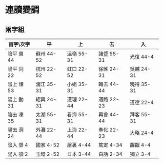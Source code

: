 # 連讀變調

## 兩字組

| 首字\次字  | 平         | 上         | 去         | 入         |
| ---------- | ---------- | ---------- | ---------- | ---------- |
| 陰平 東 44 | 蘇州 44-52 | 溫嶺 55-31 | 諸暨 55-31 | 光復 44-4  |
| 陽平 同 22 | 杭州 22-52 | 虹口 22-52 | 徐匯 24-31 | 吳越 24-31 |
| 陰上 懂 53 | 浦江 35-31 | 小姐 35-31 | 轉去 44-44 | 曉得 35-31 |
| 陽上 動 31 | 紹興 24-31 | 道理 22-44 | 道路 22-23 | 道德 22-4  |
| 陰去 凍 35 | 太湖 55-31 | 看海 55-31 | 再會 44-44 | 拜客 55-31 |
| 陽去 洞 24 | 外灘 22-44 | 上海 22-44 | 奉化 22-23 | 大略 24-4  |
| 陰入 督 4  | 國家 4-52  | 屋裏 4-44  | 篤定 4-34  | 齷齪 4-4   |
| 陽入 讀 2  | 玉環 2-52  | 日本 3-44  | 白話 2-34  | 獨立 3-4   |
